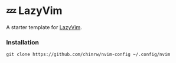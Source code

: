 # 💤 LazyVim

A starter template for [LazyVim](https://github.com/LazyVim/LazyVim).

### Installation
`git clone https://github.com/chinrw/nvim-config ~/.config/nvim`
